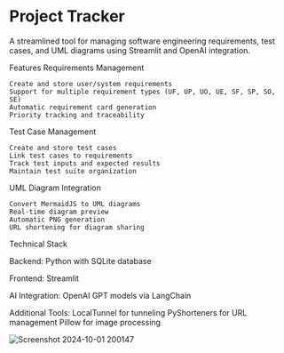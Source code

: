 # Project Tracker
A streamlined tool for managing software engineering requirements, test cases, and UML diagrams using Streamlit and OpenAI integration.

Features
Requirements Management

    Create and store user/system requirements
    Support for multiple requirement types (UF, UP, UO, UE, SF, SP, SO, SE)
    Automatic requirement card generation
    Priority tracking and traceability

Test Case Management

    Create and store test cases
    Link test cases to requirements
    Track test inputs and expected results
    Maintain test suite organization

UML Diagram Integration

    Convert MermaidJS to UML diagrams
    Real-time diagram preview
    Automatic PNG generation
    URL shortening for diagram sharing


Technical Stack

Backend: Python with SQLite database

Frontend: Streamlit

AI Integration: OpenAI GPT models via LangChain

Additional Tools:
    LocalTunnel for tunneling
    PyShorteners for URL management
    Pillow for image processing
    
![Screenshot 2024-10-01 200147](https://github.com/user-attachments/assets/dae5155b-7cb9-476b-9eb8-111922326a49)
